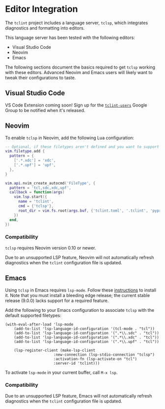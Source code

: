 # Editor Integration

The `tclint` project includes a language server, `tclsp`, which integrates diagnostics
and formatting into editors.

This language server has been tested with the following editors:
- Visual Studio Code
- Neovim
- Emacs

The following sections document the basics required to get `tclsp` working with these
editors. Advanced Neovim and Emacs users will likely want to tweak their configurations
to taste.

## Visual Studio Code

VS Code Extension coming soon! Sign up for the
[`tclint-users`](https://groups.google.com/g/tclint-users) Google Group to be notified
when it's released.

## Neovim

To enable `tclsp` in Neovim, add the following Lua configuration:

```lua
-- Optional, if these filetypes aren't defined and you want to support them.
vim.filetype.add {
  pattern = {
    ['.*.xdc'] = 'xdc',
    ['.*.upf'] = 'upf',
  },
}

vim.api.nvim_create_autocmd('FileType', {
  pattern = 'tcl,sdc,xdc,upf',
  callback = function(args)
    vim.lsp.start({
      name = 'tclint',
      cmd = {'tclsp'},
      root_dir = vim.fs.root(args.buf, {'tclint.toml', '.tclint', 'pyproject.toml'}),
    })
  end,
})
```

### Compatibility

`tclsp` requires Neovim version 0.10 or newer.

Due to an unsupported LSP feature, Neovim will not automatically refresh diagnostics
when the `tclint` configuration file is updated.

## Emacs

Using `tclsp` in Emacs requires `lsp-mode`. Follow these
[instructions](https://emacs-lsp.github.io/lsp-mode/page/installation/) to install it.
Note that you must install a bleeding edge release; the current stable
release (9.0.0) lacks support for a required feature.

Add the following to your Emacs configuration to associate `tclsp` with the default
supported filetypes:

```emacs-lisp
(with-eval-after-load 'lsp-mode
    (add-to-list 'lsp-language-id-configuration '(tcl-mode . "tcl"))
    (add-to-list 'lsp-language-id-configuration '(".*\\.sdc" . "tcl"))
    (add-to-list 'lsp-language-id-configuration '(".*\\.xdc" . "tcl"))
    (add-to-list 'lsp-language-id-configuration '(".*\\.upf" . "tcl"))

    (lsp-register-client (make-lsp-client
                      :new-connection (lsp-stdio-connection "tclsp")
                      :activation-fn (lsp-activate-on "tcl")
                      :server-id 'tclint)))
```

To activate `lsp-mode` in your current buffer, call `M-x lsp`.

### Compatibility

Due to an unsupported LSP feature, Emacs will not automatically refresh diagnostics when
the `tclint` configuration file is updated.
